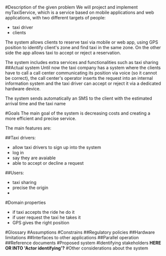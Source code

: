 #Description of the given problem
We will project and implement myTaxiService, which is a service based on mobile applications and web applications, with two different targets of people:

* taxi driver
* clients

The system allows clients to reserve taxi via mobile or web app, using GPS position to identify client's zone and find taxi in the same zone. On the other side the app allows taxi to accept or reject a reservation.

The system includes extra services and functionalities such as taxi sharing
##Actual system
Until now the taxi company has a system where the clients have to call a call center communicating its position via voice (so it cannot be correct), the call center's operator inserts the request into an internal information system and the taxi driver can accept or reject it via a dedicated hardware device.

The system sends automatically an SMS to the client with the estimated arrival time and the taxi name

#Goals
The main goal of the system is decreasing costs and creating a more efficient and precise service.

The main features are:

##Taxi drivers:
* allow taxi drivers to sign up into the system
* log in
* say they are avaiable
* able to accept or decline a request

##Users:
* taxi sharing
* precise the origin
* 

#Domain properties
* if taxi accepts the ride he do it
* if user request the taxi he takes it
* GPS gives the right position

#Glossary
#Assumptions
#Constrains
##Regulatory policies
##Hardware limitations
##Interfaces to other applications
##Parallel operation
##Reference documents
#Proposed system
#Identifying stakeholders **HERE OR INTO 'Actor identifying'?**
#Other considerations about the system